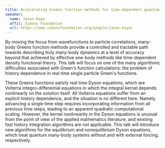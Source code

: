 ```yaml
---
title: Accelerating Greens function methods for time-dependent quantum many-body calculations: fast history integration for Dyson equations
speaker:
  name: Jason Kaye 
  affil: Simons Foundation
  url: https://www.simonsfoundation.org/people/jason-kaye/
---
```


By moving the focus from wavefunctions to particle correlations, many-body Greens function methods provide a controlled and tractable path towards describing truly many-body dynamics at a level of accuracy beyond that achieved by effective one-body methods like time-dependent density functional theory. This talk will focus on one of the many algorithmic difficulties associated with Green's function calculations: the problem of history dependence in real time single particle Green's functions.

These Greens functions satisfy real time Dyson equations, which are Volterra integro-differential equations in which the integral kernel depends nonlinearly on the solution itself. All Volterra equations suffer from an explicit history dependence, and the situation is no different here. Namely, advancing a single time step requires incorporating information from all previous time steps, leading to an apparent quadratic computational scaling. However, the kernel nonlinearity in the Dyson equations is unusual from the point of view of the applied mathematics literature, and existing fast history integration algorithms are not applicable. This talk will introduce new algorithms for the equilibrium and nonequilibrium Dyson equations, which treat quantum many-body systems without and with external forcing, respectively.

